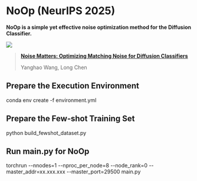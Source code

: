 # NoOp (NeurIPS 2025)

**NoOp is a simple yet effective noise optimization method for the Diffusion Classifier.** 

![](teaser.png)

> [**Noise Matters: Optimizing Matching Noise for Diffusion Classifiers**](https://arxiv.org/pdf/2508.11330)
> 
> Yanghao Wang, Long Chen  

## Prepare the Execution Environment
conda env create -f environment.yml


## Prepare the Few-shot Training Set
python build_fewshot_dataset.py


## Run main.py for NoOp
torchrun --nnodes=1 --nproc_per_node=8 --node_rank=0 --master_addr=xx.xxx.xxx --master_port=29500 main.py
